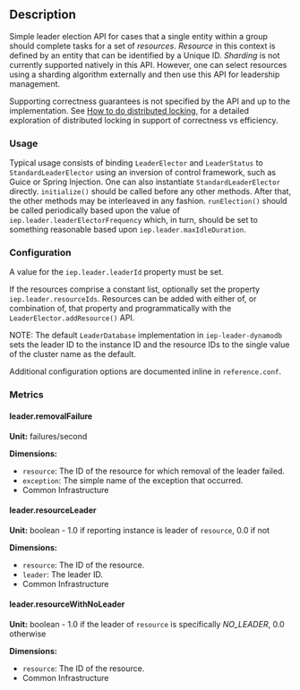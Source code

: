
## Description

Simple leader election API for cases that a single entity within a group should complete tasks for a
set of _resources_. _Resource_ in this context is defined by an entity that can be identified by a
Unique ID. _Sharding_ is not currently supported natively in this API. However, one can select
resources using a sharding algorithm externally and then use this API for leadership management.

Supporting correctness guarantees is not specified by the API and up to the implementation. See
[How to do distributed locking][kleppmann], for a detailed exploration of distributed locking in
support of correctness vs efficiency.

[kleppmann]: https://martin.kleppmann.com/2016/02/08/how-to-do-distributed-locking.html

### Usage

Typical usage consists of binding `LeaderElector` and `LeaderStatus` to `StandardLeaderElector`
using an inversion of control framework, such as Guice or Spring Injection. One can also instantiate
`StandardLeaderElector` directly. `initialize()` should be called before any other methods. After
that, the other methods may be interleaved in any fashion. `runElection()` should be called
periodically based upon the value of `iep.leader.leaderElectorFrequency` which, in turn, should be
set to something reasonable based upon `iep.leader.maxIdleDuration`.

### Configuration

A value for the `iep.leader.leaderId` property must be set.

If the resources comprise a constant list, optionally set the property `iep.leader.resourceIds`.
Resources can be added with either of, or combination of, that property and programmatically with
the `LeaderElector.addResource()` API.

NOTE: The default `LeaderDatabase` implementation in `iep-leader-dynamodb` sets the leader ID to the
instance ID and the resource IDs to the single value of the cluster name as the default.

Additional configuration options are documented inline in `reference.conf`.

### Metrics

#### leader.removalFailure

**Unit:** failures/second

**Dimensions:**

* `resource`: The ID of the resource for which removal of the leader failed.
* `exception`: The simple name of the exception that occurred.
* Common Infrastructure

#### leader.resourceLeader

**Unit:** boolean - 1.0 if reporting instance is leader of `resource`, 0.0 if not

**Dimensions:**

* `resource`: The ID of the resource.
* `leader`: The leader ID.
* Common Infrastructure

#### leader.resourceWithNoLeader

**Unit:** boolean - 1.0 if the leader of `resource` is specifically _NO_LEADER_, 0.0 otherwise

**Dimensions:**

* `resource`: The ID of the resource.
* Common Infrastructure
